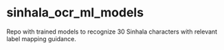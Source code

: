 # sinhala_ocr_ml_models
Repo with trained models to recognize 30 Sinhala characters with relevant label mapping guidance.

